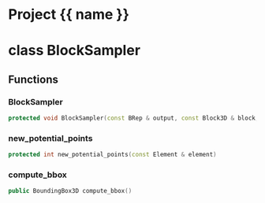 <script setup>
import {useRoute} from 'vitepress'
const {path} = useRoute()
const tokens = path.split('/')
const words = tokens[2].split('-');
for (let i = 0; i < words.length; i++) {
    words[i] = words[i].charAt(0).toUpperCase() + words[i].slice(1);
    words[i] = words[i].replace('geode', 'Geode')
}
const name = words.join('-');
</script>
# Project {{ name }}

# class BlockSampler


## Functions

### BlockSampler

```cpp
protected void BlockSampler(const BRep & output, const Block3D & block, const Metric3D & metric)
```


### new_potential_points

```cpp
protected int new_potential_points(const Element & element)
```


### compute_bbox

```cpp
public BoundingBox3D compute_bbox()
```




